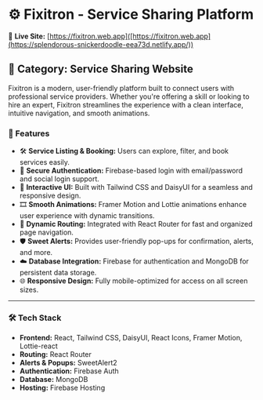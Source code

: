 # ⚙️ Fixitron - Service Sharing Platform

🔗 **Live Site:** [https://fixitron.web.app]([https://fixitron.web.app](https://splendorous-snickerdoodle-eea73d.netlify.app/))

## 📁 Category: Service Sharing Website

Fixitron is a modern, user-friendly platform built to connect users with professional service providers. Whether you're offering a skill or looking to hire an expert, Fixitron streamlines the experience with a clean interface, intuitive navigation, and smooth animations.

### 🚀 Features

- 🛠 **Service Listing & Booking:** Users can explore, filter, and book services easily.
- 🔐 **Secure Authentication:** Firebase-based login with email/password and social login support.
- 💬 **Interactive UI:** Built with Tailwind CSS and DaisyUI for a seamless and responsive design.
- 🎞 **Smooth Animations:** Framer Motion and Lottie animations enhance user experience with dynamic transitions.
- 📍 **Dynamic Routing:** Integrated with React Router for fast and organized page navigation.
- 🛡️ **Sweet Alerts:** Provides user-friendly pop-ups for confirmation, alerts, and more.
- ☁️ **Database Integration:** Firebase for authentication and MongoDB for persistent data storage.
- 🌐 **Responsive Design:** Fully mobile-optimized for access on all screen sizes.

---

### 🛠 Tech Stack

- **Frontend:** React, Tailwind CSS, DaisyUI, React Icons, Framer Motion, Lottie-react
- **Routing:** React Router
- **Alerts & Popups:** SweetAlert2
- **Authentication:** Firebase Auth
- **Database:** MongoDB
- **Hosting:** Firebase Hosting



